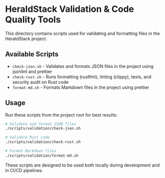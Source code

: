 # HeraldStack Validation & Code Quality Tools

This directory contains scripts used for validating and formatting files in the
HeraldStack project.

## Available Scripts

- `check-json.sh` - Validates and formats JSON files in the project using
  jsonlint and prettier
- `check-rust.sh` - Runs formatting (rustfmt), linting (clippy), tests, and
  security audit on Rust code
- `format-md.sh` - Formats Markdown files in the project using prettier

## Usage

Run these scripts from the project root for best results:

```bash
# Validate and format JSON files
./scripts/validation/check-json.sh

# Validate Rust code
./scripts/validation/check-rust.sh

# Format Markdown files
./scripts/validation/format-md.sh
```

These scripts are designed to be used both locally during development and in
CI/CD pipelines.
